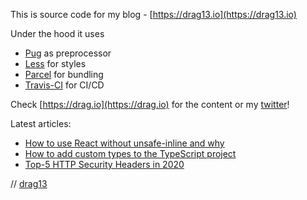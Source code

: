 This is source code for my blog - [https://drag13.io](https://drag13.io)

Under the hood it uses

* [Pug](https://pugjs.org) as preprocessor
* [Less](http://lesscss.org) for styles
* [Parcel](https://parceljs.org) for bundling
* [Travis-CI](https://travis-ci.org/) for CI/CD

Check [https://drag.io](https://drag.io) for the content or my [twitter](https://twitter.com/137)!

Latest articles:

* [How to use React without unsafe-inline and why](https://drag13.io/posts/react-inline-runtimer-chunk/index.html)
* [How to add custom types to the TypeScript project](https://drag13.io/posts/custom-typings/index.html)
* [Top-5 HTTP Security Headers in 2020](https://drag13.io/posts/security-headers/index.html)

// [drag13](https://twitter.com/drag137)
